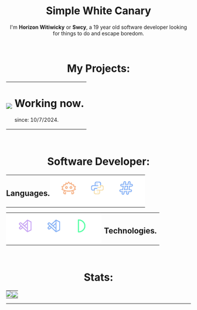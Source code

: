 <h1 align=center>
  Simple White Canary
</h1>
<p align=center>
  I'm <strong>Horizon Witiwicky</strong> or <strong>Swcy</strong>, a 19 year old software developer looking for things to do and escape boredom.
</p><br>

<h1 align=center>
  My Projects:
</h1>
<table align=center, border="0">
  <td style="padding: 0; width=50%">
    <a href="https://github.com/theswcy/rezet">
      <img align="center" src="https://github-readme-stats.vercel.app/api/pin/?username=theswcy&repo=rezet&show_icons=true&bg_color=0D1117&text_color=cad3f5&icon_color=7e67ff&title_color=7e67ff&count_private=false&hide_border=true&hide_title=false" />
    </a>
  </td>
  <td>
  <h1>
    Working now.
  </h1>
    <p>
      since: 10/7/2024.
    </p>
  </td>
</table>
<br>
<h1 align=center>
  Software Developer:
</h1>
<table align=center border="0">
  <td style="padding: 0; width=50%">
    <h2>
      Languages.
    </h2>
  </td>
  <td style="padding: 0; width=50%">
    <img src="assets/langs.png" style="width: 260px;">
  </td>
</table>
<table align=center border="0">
  <td style="padding: 0; width=50%">
    <img src="assets/tools.png" style="width: 260px;">
  </td>
  <td>
    <h2>
      Technologies.
    </h2>
  </td>
</table>
<br>
<h1 align=center>
  Stats:
</h1>
<table align=center border="0">
  <td style="padding: 0; width=50%">
    <img src="https://github-readme-stats.vercel.app/api/?username=theswcy&show_icons=true&bg_color=0D1117&text_color=cad3f5&icon_color=7e67ff&title_color=7e67ff&count_private=false&hide_border=true&hide_title=false" />
  </td>
  <td style="padding: 0; width=50%">
    <a href="https://github.com/theswcy"><img align="center" src="https://github-readme-stats.vercel.app/api/top-langs/?username=theswcy&show_icons=true&bg_color=0D1117&text_color=cad3f5&icon_color=7e67ff&title_color=7e67ff&count_private=false&hide_border=true&hide_title=false" /></a>
  </td>
</table>
<hr>
